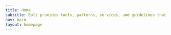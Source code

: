 ```yaml
---
title: Home
subtitle: Bolt provides tools, patterns, services, and guidelines that systematically improve quality, timeliness, and consistency to the Pega ecosystem so that you can focus on what really matters.
nav: main
layout: homepage
---
```

